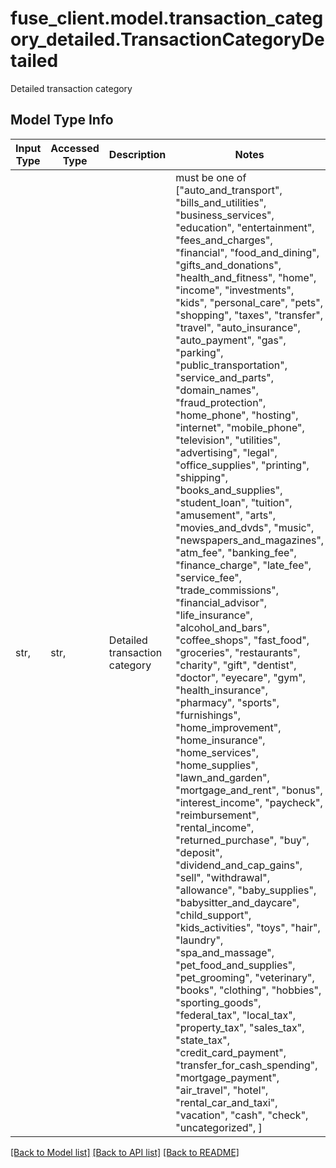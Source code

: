 # fuse_client.model.transaction_category_detailed.TransactionCategoryDetailed

Detailed transaction category

## Model Type Info
Input Type | Accessed Type | Description | Notes
------------ | ------------- | ------------- | -------------
str,  | str,  | Detailed transaction category | must be one of ["auto_and_transport", "bills_and_utilities", "business_services", "education", "entertainment", "fees_and_charges", "financial", "food_and_dining", "gifts_and_donations", "health_and_fitness", "home", "income", "investments", "kids", "personal_care", "pets", "shopping", "taxes", "transfer", "travel", "auto_insurance", "auto_payment", "gas", "parking", "public_transportation", "service_and_parts", "domain_names", "fraud_protection", "home_phone", "hosting", "internet", "mobile_phone", "television", "utilities", "advertising", "legal", "office_supplies", "printing", "shipping", "books_and_supplies", "student_loan", "tuition", "amusement", "arts", "movies_and_dvds", "music", "newspapers_and_magazines", "atm_fee", "banking_fee", "finance_charge", "late_fee", "service_fee", "trade_commissions", "financial_advisor", "life_insurance", "alcohol_and_bars", "coffee_shops", "fast_food", "groceries", "restaurants", "charity", "gift", "dentist", "doctor", "eyecare", "gym", "health_insurance", "pharmacy", "sports", "furnishings", "home_improvement", "home_insurance", "home_services", "home_supplies", "lawn_and_garden", "mortgage_and_rent", "bonus", "interest_income", "paycheck", "reimbursement", "rental_income", "returned_purchase", "buy", "deposit", "dividend_and_cap_gains", "sell", "withdrawal", "allowance", "baby_supplies", "babysitter_and_daycare", "child_support", "kids_activities", "toys", "hair", "laundry", "spa_and_massage", "pet_food_and_supplies", "pet_grooming", "veterinary", "books", "clothing", "hobbies", "sporting_goods", "federal_tax", "local_tax", "property_tax", "sales_tax", "state_tax", "credit_card_payment", "transfer_for_cash_spending", "mortgage_payment", "air_travel", "hotel", "rental_car_and_taxi", "vacation", "cash", "check", "uncategorized", ] 

[[Back to Model list]](../../README.md#documentation-for-models) [[Back to API list]](../../README.md#documentation-for-api-endpoints) [[Back to README]](../../README.md)

